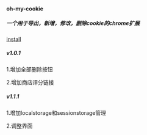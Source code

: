 #### oh-my-cookie
##### 一个用于导出，新增，修改，删除cookie的chrome扩展

[install](https://chrome.google.com/webstore/detail/ohmycookie/edkfjjgklckogiepbhmmdlaohebiaigm?hl=zh-CN)

##### v1.0.1
1.增加全部删除按钮  

2.增加商店评分链接

##### v1.1.1
1.增加localstorage和sessionstorage管理

2.调整界面